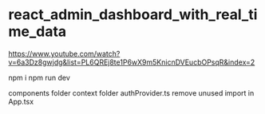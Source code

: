 # react_admin_dashboard_with_real_time_data

https://www.youtube.com/watch?v=6a3Dz8gwjdg&list=PL6QREj8te1P6wX9m5KnicnDVEucbOPsqR&index=2

npm i
npm run dev

<!-- Delete Unnecessary File -->
components folder
context folder
authProvider.ts
remove unused import in App.tsx